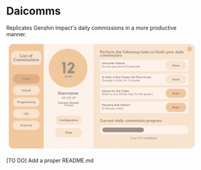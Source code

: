 # Daicomms
Replicates Genshin Impact's daily commissions in a more productive manner.  

![alt text](https://raw.githubusercontent.com/NiTzuA/Daicomms/main/DComms/Images/Daicomms%20Screenshot.png)  

[TO DO]
Add a proper README.md
